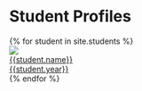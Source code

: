 
<h1>Student Profiles</h1>

<div class="profilecontainer">
{% for student in site.students %}
  <a href="{{student.url}}">
    <div class="profile">
      <div class="profile-pic">
        <img src="{{ student.url }}/300h.jpg">
      </div>
      <div>
        {{student.name}}
        <br/>
        {{student.year}}
      </div>
    </div>
  </a>
{% endfor %}
</div>
